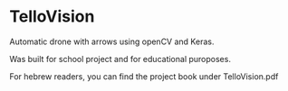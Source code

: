 # TelloVision
Automatic drone with arrows using openCV and Keras.

Was built for school project and for educational puroposes.

For hebrew readers, you can find the project book under TelloVision.pdf